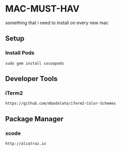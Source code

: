 # MAC-MUST-HAV
something that i need to install on every new mac


## Setup 

### Install Pods

    sudo gem install cocoapods


## Developer Tools


### iTerm2

    https://github.com/mbadolato/iTerm2-Color-Schemes

## Package Manager

### xcode 
    http://alcatraz.io